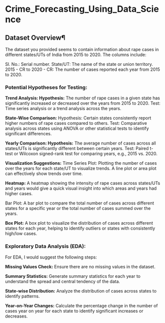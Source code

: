 # Crime_Forecasting_Using_Data_Science

## Dataset Overview¶
The dataset you provided seems to contain information about rape cases in different states/UTs of India from 2015 to 2020. The columns include:

Sl. No.: Serial number. State/UT: The name of the state or union territory. 2015 - CR to 2020 - CR: The number of cases reported each year from 2015 to 2020.

### Potential Hypotheses for Testing:
**Trend Analysis: Hypothesis:** The number of rape cases in a given state has significantly increased or decreased over the years from 2015 to 2020. Test: Time series analysis or a trend analysis across the years.

**State-Wise Comparison:** Hypothesis: Certain states consistently report higher numbers of rape cases compared to others. Test: Comparative analysis across states using ANOVA or other statistical tests to identify significant differences.

**Yearly Comparison: Hypothesis:** The average number of cases across all states/UTs is significantly different between certain years. Test: Paired t-test or Wilcoxon signed-rank test for comparing years, e.g., 2015 vs. 2020.

**Visualization Suggestions:**
Time Series Plot: Plotting the number of cases over the years for each state/UT to visualize trends. A line plot or area plot can effectively show trends over time.

**Heatmap:** A heatmap showing the intensity of rape cases across states/UTs and years would give a quick visual insight into which areas and years had higher cases.

Bar Plot: A bar plot to compare the total number of cases across different states for a specific year or the total number of cases summed over the years.

**Box Plot:** A box plot to visualize the distribution of cases across different states for each year, helping to identify outliers or states with consistently high/low cases.

### Exploratory Data Analysis (EDA):
For EDA, I would suggest the following steps:

**Missing Values Check:** Ensure there are no missing values in the dataset.

**Summary Statistics:** Generate summary statistics for each year to understand the spread and central tendency of the data. 

**State-wise Distribution:** Analyze the distribution of cases across states to identify patterns.

**Year-on-Year Changes:** Calculate the percentage change in the number of cases year on year for each state to identify significant increases or decreases.

